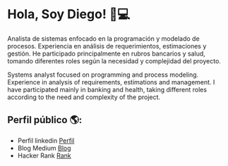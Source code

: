 # Hola, Soy Diego! 👋💻

Analista de sistemas enfocado en la programación y modelado de procesos.
Experiencia en análisis de requerimientos, estimaciones y gestión.
He participado principalmente en rubros bancarios y salud, tomando diferentes roles según la necesidad y complejidad del proyecto.

Systems analyst focused on programming and process modeling.
Experience in analysis of requirements, estimations and management.
I have participated mainly in banking and health, taking different roles according to the need and complexity of the project.

## Perfil público 🌎:
- Perfil linkedin <a href="https://www.linkedin.com/in/dcortesnet">Perfil</a>
- Blog Medium <a href="https://medium.com/@dcortes.net">Blog</a>
- Hacker Rank <a href="https://www.hackerrank.com/dcortes_net">Rank</a>

